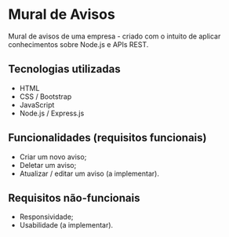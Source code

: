 # Mural de Avisos 

Mural de avisos de uma empresa - criado com o intuito de aplicar conhecimentos sobre Node.js e APIs REST.

## Tecnologias utilizadas

- HTML
- CSS / Bootstrap
- JavaScript
- Node.js / Express.js

## Funcionalidades (requisitos funcionais)
- Criar um novo aviso;
- Deletar um aviso;
- Atualizar / editar um aviso (a implementar).

## Requisitos não-funcionais
- Responsividade;
- Usabilidade (a implementar).